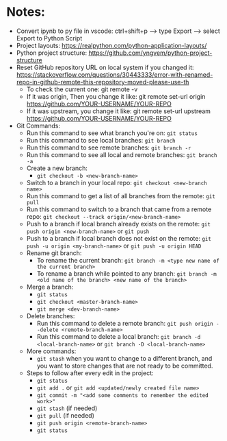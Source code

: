 # Notes:

- Convert ipynb to py file in vscode: ctrl+shift+p --> type Export --> select Export to Python Script
- Project layouts: https://realpython.com/python-application-layouts/
- Python project structure: https://github.com/yngvem/python-project-structure
- Reset GitHub repository URL on local system if you changed it: https://stackoverflow.com/questions/30443333/error-with-renamed-repo-in-github-remote-this-repository-moved-please-use-th
  - To check the current one: git remote -v
  - If it was origin, Then you change it like: git remote set-url origin https://github.com/YOUR-USERNAME/YOUR-REPO
  - If it was upstream, you change it like: git remote set-url upstream https://github.com/YOUR-USERNAME/YOUR-REPO
- Git Commands:
  - Run this command to see what branch you're on: `git status`
  - Run this command to see local branches: `git branch`
  - Run this command to see remote branches: `git branch -r`
  - Run this command to see all local and remote branches: `git branch -a`
  - Create a new branch:
    - `git checkout -b <new-branch-name>`
  - Switch to a branch in your local repo: `git checkout <new-branch name>`
  - Run this command to get a list of all branches from the remote: `git pull`
  - Run this command to switch to a branch that came from a remote repo: `git checkout --track origin/<new-branch-name>`
  - Push to a branch if local branch already exists on the remote: `git push origin <new-branch-name>` or `git push`
  - Push to a branch if local branch does not exist on the remote: `git push -u origin <my-branch-name>` or `git push -u origin HEAD`
  - Rename git branch:
    - To rename the current branch: `git branch -m <type new name of the current branch>`
    - To rename a branch while pointed to any branch: `git branch -m <old name of the branch> <new name of the branch>`
  - Merge a branch:
    - `git status`
    - `git checkout <master-branch-name>`
    - `git merge <dev-branch-name>`
  - Delete branches:
    - Run this command to delete a remote branch: `git push origin --delete <remote-branch-name>`
    - Run this command to delete a local branch: `git branch -d <local-branch-name>` or `git branch -D <local-branch-name>`
  - More commands:
    - `git stash` when you want to change to a different branch, and you want to store changes that are not ready to be committed.
  - Steps to follow after every edit in the project:
    - `git status`
    - `git add .` or `git add <updated/newly created file name>`
    - `git commit -m "<add some comments to remember the edited work>"`
    - `git stash` (if needed)
    - `git pull` (if needed)
    - `git push origin <remote-branch-name>`
    - `git status`
